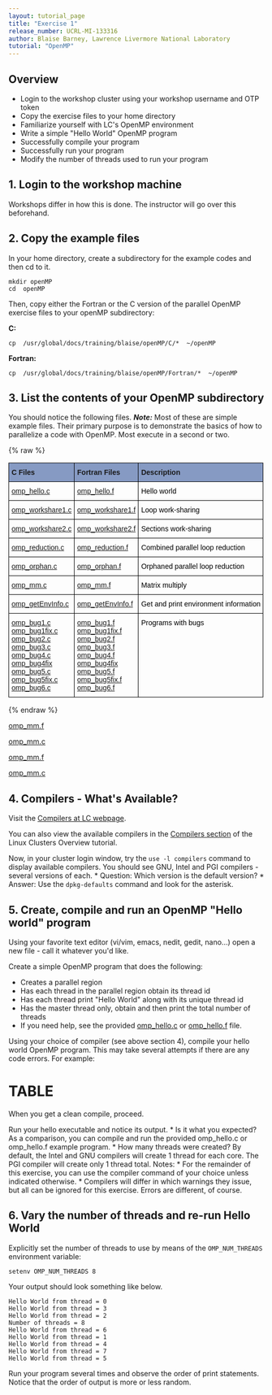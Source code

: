 ```yaml
---
layout: tutorial_page
title: "Exercise 1"
release_number: UCRL-MI-133316
author: Blaise Barney, Lawrence Livermore National Laboratory
tutorial: "OpenMP"
---
```


## Overview

* Login to the workshop cluster using your workshop username and OTP token
* Copy the exercise files to your home directory
* Familiarize yourself with LC's OpenMP environment
* Write a simple "Hello World" OpenMP program
* Successfully compile your program
* Successfully run your program
* Modify the number of threads used to run your program

## 1. Login to the workshop machine

Workshops differ in how this is done. The instructor will go over this beforehand.

## 2. Copy the example files

In your home directory, create a subdirectory for the example codes and then cd to it.

```
mkdir openMP
cd  openMP 
```

Then, copy either the Fortran or the C version of the parallel OpenMP exercise files to your openMP subdirectory:

**C:**
```	
cp  /usr/global/docs/training/blaise/openMP/C/*  ~/openMP
```
**Fortran:**
```
cp  /usr/global/docs/training/blaise/openMP/Fortran/*  ~/openMP
```

## 3. List the contents of your OpenMP subdirectory

You should notice the following files. ***Note:*** Most of these are simple example files. Their primary purpose is to demonstrate the basics of how to parallelize a code with OpenMP. Most execute in a second or two.

{% raw %}

<style type="text/css">
.tg  {border-collapse:collapse;border-spacing:0;}
.tg td{border-color:black;border-style:solid;border-width:1px;font-family:Arial, sans-serif;font-size:14px;
  overflow:hidden;padding:10px 5px;word-break:normal;}
.tg th{border-color:black;border-style:solid;border-width:1px;font-family:Arial, sans-serif;font-size:14px;
  font-weight:normal;overflow:hidden;padding:10px 5px;word-break:normal;}
.tg .tg-oqcz{background-color:#869AC3;font-weight:bold;text-align:left;vertical-align:top}
.tg .tg-0lax{text-align:left;vertical-align:top}
</style>
<table class="tg">
<thead>
  <tr>
    <th class="tg-oqcz">C Files</th>
    <th class="tg-oqcz">Fortran Files</th>
    <th class="tg-oqcz" colspan="2">Description</th>
  </tr>
</thead>
<tbody>
  <tr>
    <td class="tg-0lax"><a href="openmp/code_examples/C/omp_hello.c">omp_hello.c</a></td>
    <td class="tg-0lax"><span style="font-weight:normal;font-style:normal;color:#000"><a href="openmp/code_examples/Fortran/omp_hello.f">omp_hello.f</a></span></td>
    <td class="tg-0lax" colspan="2"><span style="font-weight:normal;font-style:normal;color:#000">Hello world</span></td>
  </tr>
  <tr>
    <td class="tg-0lax"><a href="openmp/code_examples/C/omp_workshare1.c">omp_workshare1.c</a></td>
    <td class="tg-0lax"><span style="font-weight:normal;font-style:normal;color:#000"><a href="openmp/code_examples/Fortran/omp_workshare1.f">omp_workshare1.f</a></span></td>
    <td class="tg-0lax" colspan="2"><span style="font-weight:normal;font-style:normal;color:#000">Loop work-sharing</span></td>
  </tr>
  <tr>
    <td class="tg-0lax"><a href="openmp/code_examples/C/omp_workshare2.c">omp_workshare2.c</a></td>
    <td class="tg-0lax"><span style="font-weight:normal;font-style:normal;color:#000"><a href="openmp/code_examples/Fortran/omp_workshare2.f">omp_workshare2.f</a></span></td>
    <td class="tg-0lax" colspan="2"><span style="font-weight:normal;font-style:normal;color:#000">Sections work-sharing</span></td>
  </tr>
  <tr>
    <td class="tg-0lax"><a href="openmp/code_examples/C/omp_reduction.c">omp_reduction.c</a></td>
    <td class="tg-0lax"><span style="font-weight:normal;font-style:normal;color:#000"><a href="openmp/code_examples/Fortran/omp_reduction.f">omp_reduction.f</a></span></td>
    <td class="tg-0lax" colspan="2"><span style="font-weight:normal;font-style:normal;color:#000">Combined parallel loop reduction</span></td>
  </tr>
  <tr>
    <td class="tg-0lax"><a href="openmp/code_examples/C/omp_orphan.c">omp_orphan.c</a></td>
    <td class="tg-0lax"><span style="font-weight:normal;font-style:normal;color:#000"><a href="openmp/code_examples/Fortran/omp_orphan.f">omp_orphan.f</a></span></td>
    <td class="tg-0lax" colspan="2"><span style="font-weight:normal;font-style:normal;color:#000">Orphaned parallel loop reduction</span></td>
  </tr>
  <tr>
    <td class="tg-0lax"><a href="openmp/code_examples/C/omp_mm.c">omp_mm.c</a></td>
    <td class="tg-0lax"><span style="font-weight:normal;font-style:normal;color:#000"><a href="openmp/code_examples/Fortran/omp_mm.f">omp_mm.f</a></span></td>
    <td class="tg-0lax" colspan="2"><span style="font-weight:normal;font-style:normal;color:#000">Matrix multiply</span></td>
  </tr>
  <tr>
    <td class="tg-0lax"><a href="openmp/code_examples/C/omp_getEnvInfo.c">omp_getEnvInfo.c</a></td>
    <td class="tg-0lax"><span style="font-weight:normal;font-style:normal;color:#000"><a href="openmp/code_examples/Fortran/omp_getEnvInfo.f">omp_getEnvInfo.f</a></span></td>
    <td class="tg-0lax" colspan="2"><span style="font-weight:normal;font-style:normal;color:#000">Get and print environment information</span></td>
  </tr>
  <tr>
    <td class="tg-0lax"><a href="openmp/code_examples/C/omp_bug1.c">omp_bug1.c </a><br><a href="openmp/code_examples/C/omp_bug1fix.c">omp_bug1fix.c </a><br><a href="openmp/code_examples/C/omp_bug2.c">omp_bug2.c </a><br><a href="openmp/code_examples/C/omp_bug3.c">omp_bug3.c </a><br><a href="openmp/code_examples/C/omp_bug4.c">omp_bug4.c </a><br><a href="openmp/code_examples/C/omp_bug4fix">omp_bug4fix </a><br><a href="openmp/code_examples/C/omp_bug5.c">omp_bug5.c </a><br><a href="openmp/code_examples/C/omp_bug5fix.c">omp_bug5fix.c </a><br><a href="openmp/code_examples/C/omp_bug6.c">omp_bug6.c</a></td>
    <td class="tg-0lax"><span style="font-weight:normal;font-style:normal;color:#000"><a href="openmp/code_examples/Fortran/omp_bug1.f">omp_bug1.f </a></span><br><span style="font-weight:normal;font-style:normal;color:#000"><a href="openmp/code_examples/Fortran/omp_bug1fix.f">omp_bug1fix.f </a></span><br><span style="font-weight:normal;font-style:normal;color:#000"><a href="openmp/code_examples/Fortran/omp_bug2.f">omp_bug2.f </a></span><br><span style="font-weight:normal;font-style:normal;color:#000"><a href="openmp/code_examples/Fortran/omp_bug3.f">omp_bug3.f </a></span><br><span style="font-weight:normal;font-style:normal;color:#000"><a href="openmp/code_examples/Fortran/omp_bug4.f">omp_bug4.f </a></span><br><span style="font-weight:normal;font-style:normal;color:#000"><a href="openmp/code_examples/Fortran/omp_bug4fix">omp_bug4fix </a></span><br><span style="font-weight:normal;font-style:normal;color:#000"><a href="openmp/code_examples/Fortran/omp_bug5.f">omp_bug5.f </a></span><br><span style="font-weight:normal;font-style:normal;color:#000"><a href="openmp/code_examples/Fortran/omp_bug5fix.f">omp_bug5fix.f </a></span><br><span style="font-weight:normal;font-style:normal;color:#000"><a href="openmp/code_examples/Fortran/omp_bug6.f">omp_bug6.f</a></span></td>
    <td class="tg-0lax" colspan="2"><span style="font-weight:normal;font-style:normal;color:#000">Programs with bugs</span></td>
  </tr>
</tbody>
</table>

{% endraw %}


<a href="/openmp/code_examples/Fortran/omp_mm.f">omp_mm.f</a>

<a href="/openmp/code_examples/C/omp_mm.c">omp_mm.c</a>

<a href="/code_examples/Fortran/omp_mm.f">omp_mm.f</a>

<a href="/code_examples/C/omp_mm.c">omp_mm.c</a>

## 4. Compilers - What's Available?

Visit the [Compilers at LC webpage](https://hpc.llnl.gov/software/development-environment-software/compilers).

You can also view the available compilers in the [Compilers section](https://hpc.llnl.gov/training/tutorials/livermore-computing-linux-commodity-clusters-overview-part-one#Compilers) of the Linux Clusters Overview tutorial.

Now, in your cluster login window, try the `use -l compilers` command to display available compilers. You should see GNU, Intel and PGI compilers - several versions of each.
	* Question: Which version is the default version?
	* Answer: Use the `dpkg-defaults` command and look for the asterisk.

## 5. Create, compile and run an OpenMP "Hello world" program
Using your favorite text editor (vi/vim, emacs, nedit, gedit, nano...) open a new file - call it whatever you'd like.

Create a simple OpenMP program that does the following:
* Creates a parallel region
* Has each thread in the parallel region obtain its thread id
* Has each thread print "Hello World" along with its unique thread id
* Has the master thread only, obtain and then print the total number of threads
* If you need help, see the provided [omp_hello.c](code_examples/C/omp_hello.c) or [omp_hello.f](code_examples/Fortran/omp_hello.f) file.

Using your choice of compiler (see above section 4), compile your hello world OpenMP program. This may take several attempts if there are any code errors. For example:

# TABLE

When you get a clean compile, proceed.

Run your hello executable and notice its output.
	* Is it what you expected? As a comparison, you can compile and run the provided omp_hello.c or omp_hello.f example program.
	* How many threads were created? By default, the Intel and GNU compilers will create 1 thread for each core. The PGI compiler will create only 1 thread total.
Notes:
	* For the remainder of this exercise, you can use the compiler command of your choice unless indicated otherwise.
	* Compilers will differ in which warnings they issue, but all can be ignored for this exercise. Errors are different, of course.

## 6. Vary the number of threads and re-run Hello World

Explicitly set the number of threads to use by means of the `OMP_NUM_THREADS` environment variable:

```
setenv OMP_NUM_THREADS 8
```

Your output should look something like below.

```
Hello World from thread = 0
Hello World from thread = 3
Hello World from thread = 2
Number of threads = 8
Hello World from thread = 6
Hello World from thread = 1
Hello World from thread = 4
Hello World from thread = 7
Hello World from thread = 5
```

Run your program several times and observe the order of print statements. Notice that the order of output is more or less random.



